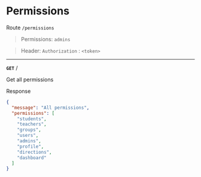 # Permissions

Route `/permissions`

> Permissions: `admins`

> Header: `Authorization` : `<token>` 

-----

**`GET`** /

Get all permissions

Response
```json
{
  "message": "All permissions",
  "permissions": [
    "students",
    "teachers",
    "groups",
    "users",
    "admins",
    "profile",
    "directions",
    "dashboard"
  ]
}
```
